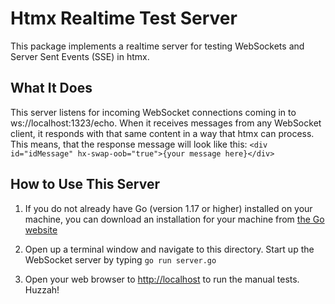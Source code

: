 # Htmx Realtime Test Server

This package implements a realtime server for testing WebSockets and Server Sent Events (SSE) in htmx.

## What It Does

This server listens for incoming WebSocket connections coming in to ws://localhost:1323/echo.  When it receives messages from any WebSocket client, it responds with that same content in a way that htmx can process.  This means, that the response message will look like this: `<div id="idMessage" hx-swap-oob="true">{your message here}</div>`

## How to Use This Server

1. If you do not already have Go (version 1.17 or higher) installed on your machine, you can download an installation for your machine from [the Go website](https://golang.org)

2. Open up a terminal window and navigate to this directory.  Start up the WebSocket server by typing `go run server.go`

3. Open your web browser to [http://localhost](http://localhost) to run the manual tests.  Huzzah!
